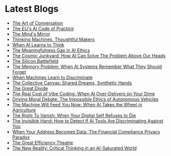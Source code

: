 <!--
**rawveg/rawveg** is a ✨ _special_ ✨ repository because its `README.md` (this file) appears on your GitHub profile.

Here are some ideas to get you started:

- 🔭 I’m currently working on ...
- 🌱 I’m currently learning ...
- 👯 I’m looking to collaborate on ...
- 🤔 I’m looking for help with ...
- 💬 Ask me about ...
- 📫 How to reach me: ...
- 😄 Pronouns: ...
- ⚡ Fun fact: ...
-->

# Latest Blogs
<!-- BLOG-POST-LIST:START -->
- [The Art of Conversation](https://dev.to/rawveg/the-art-of-conversation-20h3)
- [The EU&#39;s AI Code of Practice](https://dev.to/rawveg/the-eus-ai-code-of-practice-11pj)
- [The Mind&#39;s Mirror](https://dev.to/rawveg/the-minds-mirror-1n0c)
- [Thinking Machines, Thoughtful Makers](https://dev.to/rawveg/thinking-machines-thoughtful-makers-3mi)
- [When AI Learns to Think](https://dev.to/rawveg/when-ai-learns-to-think-4oe0)
- [The Meaningfulness Gap in AI Ethics](https://dev.to/rawveg/the-meaningfulness-gap-in-ai-ethics-2d7b)
- [The Cosmic Junkyard: How AI Can Solve The Problem Above Our Heads](https://smarterarticles.co.uk/the-cosmic-junkyard-how-ai-can-solve-the-problem-above-our-heads?pk_campaign=rss-feed)
- [The Silicon Battlefield](https://dev.to/rawveg/the-silicon-battlefield-2j16)
- [The Memory Problem: When AI Systems Remember What They Should Forget](https://smarterarticles.co.uk/the-memory-problem-when-ai-systems-remember-what-they-should-forget?pk_campaign=rss-feed)
- [When Machines Learn to Discriminate](https://dev.to/rawveg/when-machines-learn-to-discriminate-3dfg)
- [The Collective Canvas: Shared Dreams, Synthetic Hands](https://smarterarticles.co.uk/the-collective-canvas-shared-dreams-synthetic-hands?pk_campaign=rss-feed)
- [The Great Divide](https://dev.to/rawveg/the-great-divide-3ljh)
- [The Real Cost of Vibe Coding: When AI Over-Delivers on Your Dime](https://smarterarticles.co.uk/the-real-cost-of-vibe-coding-when-ai-over-delivers-on-your-dime?pk_campaign=rss-feed)
- [Driving Moral Debate: The Impossible Ethics of Autonomous Vehicles](https://smarterarticles.co.uk/driving-moral-debate-the-impossible-ethics-of-autonomous-vehicles?pk_campaign=rss-feed)
- [The Machine Will Feed You Now: When AI Takes the Wheel in Agriculture](https://smarterarticles.co.uk/the-machine-will-feed-you-now-when-ai-takes-the-wheel-in-agriculture?pk_campaign=rss-feed)
- [The Right To Vanish: When Your Digital Self Refuses to Die](https://smarterarticles.co.uk/the-right-to-vanish-when-your-digital-self-refuses-to-die?pk_campaign=rss-feed)
- [The Invisible Hand: How to Detect If AI Tools Are Discriminating Against You](https://smarterarticles.co.uk/the-invisible-hand-how-to-detect-if-ai-tools-are-discriminating-against-you?pk_campaign=rss-feed)
- [When Your Address Becomes Data: The Financial Compliance Privacy Paradox](https://smarterarticles.co.uk/when-your-address-becomes-data-the-financial-compliance-privacy-paradox?pk_campaign=rss-feed)
- [The Great Efficiency Theatre](https://dev.to/rawveg/the-great-efficiency-theatre-4dan)
- [The New Reality: Critical Thinking in an AI-Saturated World](https://smarterarticles.co.uk/the-new-reality-critical-thinking-in-an-ai-saturated-world?pk_campaign=rss-feed)
<!-- BLOG-POST-LIST:END -->
